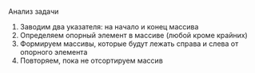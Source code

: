 Анализ задачи
1) Заводим два указателя: на начало и конец массива
2) Определяем опорный элемент в массиве (любой кроме крайних)
3) Формируем массивы, которые будут лежать справа и слева от опорного 
элемента
4) Повторяем, пока не отсортируем массив
